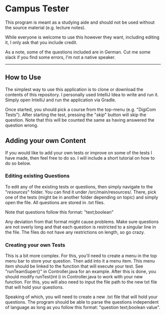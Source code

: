 # Campus Tester

This program is meant as a studying aide and should not be used without the source material (e.g. lecture notes).

While everyone is welcome to use this however they want, including editing it, I only ask that you include credit.

As a note, some of the questions included are in German. Cut me some slack if you find some errors, I'm not a native speaker.
***
## How to Use
The simplest way to use this application is to clone or download the contents of this repository. I personally used IntelliJ Idea to write and run it. Simply open IntelliJ and run the application via Gradle.

Once started, you should pick a course from the top-menu (e.g. "DigiCom Tests"). After starting the test, pressing the "_skip_" button will skip the question. Note that this will be counted the same as having answered the question wrong.

## Adding your own Content
If you would like to add your own tests or improve on some of the tests I have made, then feel free to do so. I will include a short tutorial on how to do so below.

### Editing existing Questions
To edit any of the existing tests or questions, then simply navigate to the "_resources_" folder. You can find it under /src/main/resources/.
There, pick one of the tests (might be in another folder depending on topic) and simply open the file. All questions are stored in .txt files.

Note that questions follow this format: "text;boolean"

Any deviation from that format might cause problems. Make sure questions are not overly long and that each question is restricted to a singular line in the file.
The files do not have any restrictions on length, so go crazy.

### Creating your own Tests
This is a bit more complex. For this, you'll need to create a menu in the top menu bar to store your question. Then add into it a menu item. This menu item should be linked to the function that will execute your test.
See "runTeamSuper()" in Controller.java for an example. After this is done, you should modify runTest(int i) in Controller.java to work with your new function.
For this, you will also need to input the file path to the new txt file that will hold your questions. 

Speaking of which, you will need to create a new .txt file that will hold your questions. The program should be able to parse the questions independent of language as long as you follow this format: "question text;boolean value".